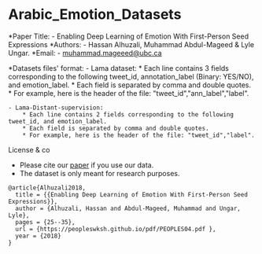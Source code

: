 # Arabic_Emotion_Datasets
*Paper Title:
	- Enabling Deep Learning of Emotion With First-Person Seed Expressions
*Authors:
	- Hassan Alhuzali, Muhammad Abdul-Mageed & Lyle Ungar.
*Email:
	- muhammad.mageeed@ubc.ca
	
*Datasets files' format:
	- Lama dataset: 
		* Each line contains 3 fields corresponding to the following tweet_id, annotation_label (Binary: YES/NO), and emotion_label.
		* Each field is separated by comma and double quotes.
		* For example, here is the header of the file: "tweet_id","ann_label","label".
		
	- Lama-Distant-supervision:
		* Each line contains 2 fields corresponding to the following tweet_id, and emotion_label.
		* Each field is separated by comma and double quotes.
		* For example, here is the header of the file: "tweet_id","label".


License & co
* Please cite our [paper](https://peopleswksh.github.io/pdf/PEOPLES04.pdf) if you use our data.
* The dataset is only meant for research purposes.

```
@article{Alhuzali2018,
  title = {{Enabling Deep Learning of Emotion With First-Person Seed Expressions}},
  author = {Alhuzali, Hassan and Abdul-Mageed, Muhammad and Ungar, Lyle},
  pages = {25--35},
  url = {https://peopleswksh.github.io/pdf/PEOPLES04.pdf },
  year = {2018}
}
```
